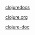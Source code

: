 [clojuredocs](http://clojuredocs.org/)

[clojure.org](http://clojure.org/)

[clojure-doc](http://clojure-doc.org/)
